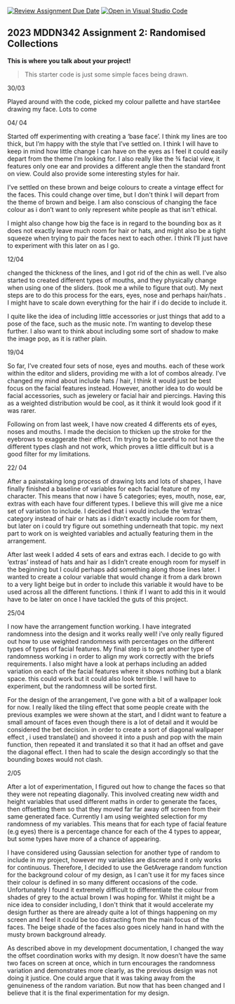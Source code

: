 [![Review Assignment Due Date](https://classroom.github.com/assets/deadline-readme-button-8d59dc4de5201274e310e4c54b9627a8934c3b88527886e3b421487c677d23eb.svg)](https://classroom.github.com/a/TMOxyln0)
[![Open in Visual Studio Code](https://classroom.github.com/assets/open-in-vscode-c66648af7eb3fe8bc4f294546bfd86ef473780cde1dea487d3c4ff354943c9ae.svg)](https://classroom.github.com/online_ide?assignment_repo_id=10649574&assignment_repo_type=AssignmentRepo)
## 2023 MDDN342 Assignment 2: Randomised Collections
**This is where you talk about your project!**

>This starter code is just some simple faces being drawn. 

30/03

Played around with the code, picked my colour pallette and have start4ee drawing my face. Lots to come

04/ 04

Started off experimenting with creating a ‘base face’. I think my lines are too thick, but I’m happy with the style that I’ve settled on. I think I will have to keep in mind how little change I can have on the eyes as I feel it could easily depart from the theme I’m looking for. I also really like the ¾ facial view, it features only one ear and provides a different angle then the standard front on view. Could also provide some interesting styles for hair.

I’ve settled on these brown and beige colours to create a vintage effect for the faces. This could change over time, but I don't think I will depart from the theme of brown and beige. I am also conscious of changing the face colour as i don’t want to only represent white people as that isn't ethical.

I might also change how big the face is in regard to the bounding box as it does not exactly leave much room for hair or hats, and might also be a tight squeeze when trying to pair the faces next to each other. I think I’ll just have to experiment with this later on as I go. 

12/04

changed the thickness of the lines, and I got rid of the chin as well. I’ve also started to created different types of mouths, and they physically change when using one of the sliders. (took me a while to figure that out). My next steps are to do this process for the ears, eyes, nose and perhaps hair/hats . I might have to scale down everything for the hair if i do decide to include it. 

I quite like the idea of including little accessories or just things that add to a pose of the face, such as the music note. I’m wanting to develop these further. 
I also want to think about including some sort of shadow to make the image pop, as it is rather plain.

19/04


So far, I’ve created four sets of nose, eyes and mouths. each of these work within the editor and sliders, providing me with a lot of combos already. I’ve changed my mind about include hats / hair, I think it would just be best focus on the facial features instead. However, another idea to do would be facial accessories, such as jewelery or facial hair and piercings. Having this as a weighted distribution would be cool, as it think it would look good if it was rarer.


Following on from last week, I have now created 4 differents ets of eyes, noses and mouths. I made the decision to thicken up the stroke for the eyebrows to exaggerate their effect. I’m trying to be careful to not have the different types clash and not work, which proves a little difficult but is a good filter for my limitations.

22/ 04

After a painstaking long process of drawing lots and lots of shapes, I have finally finished a baseline of variables for each facial feature of my character. This means that now i have 5 categories; eyes, mouth, nose, ear, extras with each have four different types. I believe this will give me a nice set of variation to include. I decided that i would include the ‘extras’ category instead of hair or hats as i didn’t exactly include room for them, but later on i could try figure out something underneath that topic. my next part to work on is weighted variables and actually featuring them in the arrangement.

After last week I added 4 sets of ears and extras each. I decide to go with ‘extras’ instead of hats and hair as I didn’t create enough room for myself in the beginning but I could perhaps add something along those lines later. I wanted to create a colour variable that would change it from a dark brown to a very light beige but in order to include this variable it would have to be used across all the different functions. I think if I want to add this in it would have to be later on once I have tackled the guts of this project.

25/04

I now have the arrangement function working. I have integrated randomness into the design and it works really well! i’ve only really figured out how to use weighted randomness with percentages on the different types of types of facial features. My final step is to get another type of randomness working i n order to align my work correctly with the briefs requirements. I also might have a look at perhaps including an added variation on each of the facial features where it shows nothing but a blank space. this could work but it could also look terrible. I will have to experiment, but the randomness will be sorted first.

For the design of the arrangement, I’ve gone with a bit of a wallpaper look for now. I really liked the tiling effect that some people create with the previous examples we were shown at the start, and I didnt want to feature a small amount of faces even though there is a lot of detail and it would be considered the bet decision. in order to create a sort of diagonal wallpaper effect , i used translate() and shoveed it into a push and pop with the main function, then repeated it and translated it so that it had an offset and gave the diagonal effect. I then had to scale the design accordingly so that the bounding boxes would not clash.

2/05

After a lot of experimentation, I figured out how to change the faces so that they were not repeating diagonally. This involved creating new width and height variables that used different maths in order to generate the faces, then offsetting them so that they moved far far away off screen from their same generated face.
Currently I am using weighted selection for my randomness of my variables. This means that for each type of facial feature (e.g eyes) there is a percentage chance for each of the 4 types to appear, but some types have more of a chance of appearing.

I have considered using Gaussian selection for another type of random to include in my project, however my variables are discrete and it only works for continuous. Therefore, I decided to use the GetAverage random function for the background colour of my design, as I can't use it for my faces since their colour is defined in so many different occasions of the code.
Unfortunately I found it extremely difficult to differentiate the colour from shades of grey to the actual brown I was hoping for. Whilst it might be a nice idea to consider including, I don't think that it would accelerate my design further as there are already quite a lot of things happening on my screen and I feel it could be too distracting from the main focus of the faces. The beige shade of the faces also goes nicely hand in hand with the musty brown background already.

As described above in my development documentation, I changed the way the offset coordination works with my design. It now doesn’t have the same two faces on screen at once, which in turn encourages the randomness variation and demonstrates more clearly, as the previous design was not doing it justice. One could argue that it was taking away from the genuineness of the random variation. But now that has been changed and I believe that it is the final experimentation for my design.
